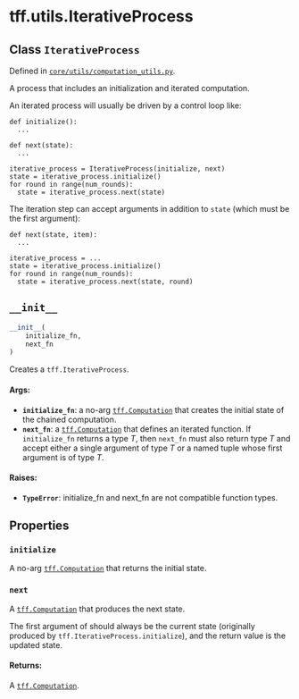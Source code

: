 <div itemscope itemtype="http://developers.google.com/ReferenceObject">
<meta itemprop="name" content="tff.utils.IterativeProcess" />
<meta itemprop="path" content="Stable" />
<meta itemprop="property" content="initialize"/>
<meta itemprop="property" content="next"/>
<meta itemprop="property" content="__init__"/>
</div>

# tff.utils.IterativeProcess

## Class `IterativeProcess`

Defined in
[`core/utils/computation_utils.py`](http://github.com/tensorflow/federated/tree/master/tensorflow_federated/python/core/utils/computation_utils.py).

A process that includes an initialization and iterated computation.

An iterated process will usually be driven by a control loop like:

```
def initialize():
  ...

def next(state):
  ...

iterative_process = IterativeProcess(initialize, next)
state = iterative_process.initialize()
for round in range(num_rounds):
  state = iterative_process.next(state)
```

The iteration step can accept arguments in addition to `state` (which must be
the first argument):

```
def next(state, item):
  ...

iterative_process = ...
state = iterative_process.initialize()
for round in range(num_rounds):
  state = iterative_process.next(state, round)
```

<h2 id="__init__"><code>__init__</code></h2>

```python
__init__(
    initialize_fn,
    next_fn
)
```

Creates a `tff.IterativeProcess`.

#### Args:

*   <b>`initialize_fn`</b>: a no-arg
    <a href="../../tff/Computation.md"><code>tff.Computation</code></a> that
    creates the initial state of the chained computation.
*   <b>`next_fn`</b>: a
    <a href="../../tff/Computation.md"><code>tff.Computation</code></a> that
    defines an iterated function. If `initialize_fn` returns a type _T_, then
    `next_fn` must also return type _T_ and accept either a single argument of
    type _T_ or a named tuple whose first argument is of type _T_.

#### Raises:

*   <b>`TypeError`</b>: initialize_fn and next_fn are not compatible function
    types.

## Properties

<h3 id="initialize"><code>initialize</code></h3>

A no-arg <a href="../../tff/Computation.md"><code>tff.Computation</code></a>
that returns the initial state.

<h3 id="next"><code>next</code></h3>

A <a href="../../tff/Computation.md"><code>tff.Computation</code></a> that
produces the next state.

The first argument of should always be the current state (originally produced by
`tff.IterativeProcess.initialize`), and the return value is the updated state.

#### Returns:

A <a href="../../tff/Computation.md"><code>tff.Computation</code></a>.
